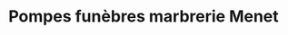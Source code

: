 ---
title: "Pompes funèbres marbrerie Menet"
url: /halluin/pompes-funebres-marbrerie-menet/
shop: Bestattungen
---